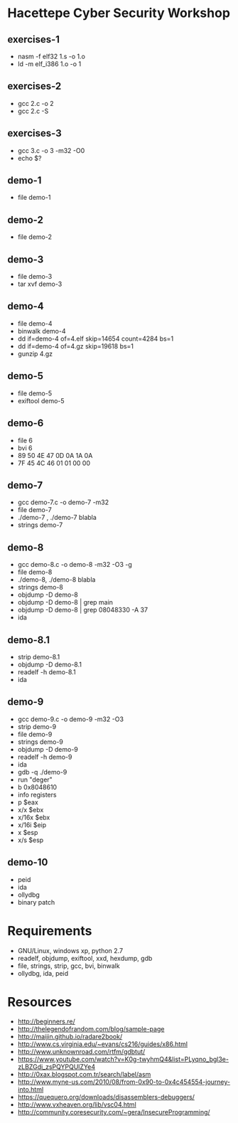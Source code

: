 # Hacettepe Cyber Security Workshop

## exercises-1
- nasm -f elf32 1.s -o 1.o
- ld -m elf\_i386 1.o -o 1

## exercises-2
- gcc 2.c -o 2
- gcc 2.c -S

## exercises-3
- gcc 3.c -o 3 -m32 -O0 
- echo $?

## demo-1
- file demo-1

## demo-2
- file demo-2

## demo-3
- file demo-3
- tar xvf demo-3

## demo-4
- file demo-4
- binwalk demo-4
- dd if=demo-4 of=4.elf skip=14654 count=4284 bs=1
- dd if=demo-4 of=4.gz skip=19618 bs=1
- gunzip 4.gz

## demo-5
- file demo-5
- exiftool demo-5

## demo-6
- file 6
- bvi 6
- 89 50 4E 47 0D 0A 1A 0A
- 7F 45 4C 46 01 01 00 00

## demo-7
- gcc demo-7.c -o demo-7 -m32
- file demo-7
- ./demo-7 , ./demo-7 blabla
- strings demo-7

## demo-8
- gcc demo-8.c -o demo-8 -m32 -O3 -g
- file demo-8
- ./demo-8, ./demo-8 blabla
- strings demo-8
- objdump -D demo-8
- objdump -D demo-8 | grep main
- objdump -D demo-8 | grep 08048330 -A 37
- ida

## demo-8.1
- strip demo-8.1
- objdump -D demo-8.1
- readelf -h demo-8.1
- ida

## demo-9
- gcc demo-9.c -o demo-9 -m32 -O3
- strip demo-9
- file demo-9
- strings demo-9
- objdump -D demo-9
- readelf -h demo-9
- ida
- gdb -q ./demo-9
- run "deger"
- b 0x8048610
- info registers
- p $eax
- x/x $ebx
- x/16x $ebx
- x/16i $eip
- x $esp
- x/s $esp

## demo-10
- peid
- ida
- ollydbg
- binary patch

# Requirements
- GNU/Linux, windows xp, python 2.7
- readelf, objdump, exiftool, xxd, hexdump, gdb
- file, strings, strip, gcc, bvi, binwalk
- ollydbg, ida, peid

# Resources
- http://beginners.re/
- http://thelegendofrandom.com/blog/sample-page
- http://maijin.github.io/radare2book/
- http://www.cs.virginia.edu/~evans/cs216/guides/x86.html
- http://www.unknownroad.com/rtfm/gdbtut/
- https://www.youtube.com/watch?v=K0g-twyhmQ4&list=PLyqno_bgl3e-zLBZGdi_zsPQYPQUlZYe4
- http://0xax.blogspot.com.tr/search/label/asm
- http://www.myne-us.com/2010/08/from-0x90-to-0x4c454554-journey-into.html
- https://quequero.org/downloads/disassemblers-debuggers/
- http://www.vxheaven.org/lib/vsc04.html
- http://community.coresecurity.com/~gera/InsecureProgramming/
